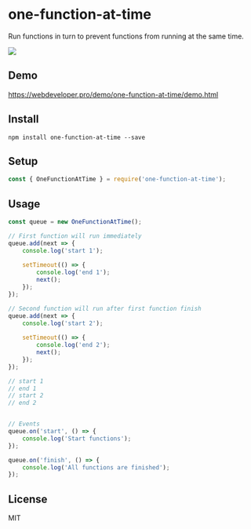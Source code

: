 # one-function-at-time

Run functions in turn to prevent functions from running at the same time.

![](https://i.imgur.com/P40gUnV.gif)

## Demo

https://webdeveloper.pro/demo/one-function-at-time/demo.html

## Install

```shell
npm install one-function-at-time --save
```

## Setup

```javascript
const { OneFunctionAtTime } = require('one-function-at-time');
```

## Usage

```javascript
const queue = new OneFunctionAtTime();

// First function will run immediately
queue.add(next => {
    console.log('start 1');
    
    setTimeout(() => {
        console.log('end 1');
        next();
    });
});

// Second function will run after first function finish
queue.add(next => {
    console.log('start 2');
    
    setTimeout(() => {
        console.log('end 2');
        next();
    });
});

// start 1
// end 1
// start 2
// end 2


// Events
queue.on('start', () => {
    console.log('Start functions');
});

queue.on('finish', () => {
    console.log('All functions are finished');
});

```

## License

MIT

